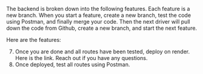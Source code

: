 The backend is broken down into the following features. Each feature is a new branch. When you start a feature, create a new branch, test the code using Postman, and finally merge your code. Then the next driver will pull down the code from Github, create a new branch, and start the next feature.

Here are the features:

<!-- 1. Create a new repository on Github and add all the team members. -->
<!-- 2. Build the skeleton of the backend using npm and add the dependencies. -->
<!-- 3. Build a user table using Prisma. This table should contain a UUID that is the primary key, a first name, last name, email that is unique, and a password. All fields should be not null. -->
<!-- 4. Create the register endpoint. A user will enter an email, first name, last name, and password. The password will be encrypted using bcrypt and the end point will return the users information and a JSON web token that is good for one hour. Create a folder for routes, controllers, and queries. Here is an example. Test this in Postman -->
<!-- 5. Create a login endpoint. The user will enter their email and password, use bcrypt compare for the password and return the users information and a JSON web token. Test this in Postman. -->
<!-- 4. Create an endpoint to get all the users. This is a protected route, use middleware to make sure the user has a valid JSON web token. If they do return all the users, if not return an unauthorized error. Test this in Postman (Are you seeing a pattern?). -->
<!-- 5. Create a delete endpoint for a user. This is another protected route, the same as above. -->
<!-- 6. Create an update endpoint for a user. This should take in the email, first name, last name, and password, then update the user's information. Don’t forget to use bcrypt for the password. This is also a protected route -->
7. Once you are done and all routes have been tested, deploy on render. Here is the link. Reach out if you have any questions.
8. Once deployed, test all routes using Postman.